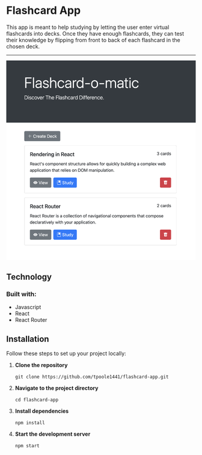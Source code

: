 # Flashcard App

This app is meant to help studying by letting the user enter virtual flashcards into decks. Once they have enough flashcards, they can test their knowledge by flipping from front to back of each flashcard in the chosen deck.

---

![Screenshot](src/Screenshot.png)

## Technology

### Built with:

- Javascript
- React
- React Router

## Installation

Follow these steps to set up your project locally:

1.  **Clone the repository**

        git clone https://github.com/tpoole1441/flashcard-app.git

2.  **Navigate to the project directory**

        cd flashcard-app

3.  **Install dependencies**

        npm install

4.  **Start the development server**

        npm start
